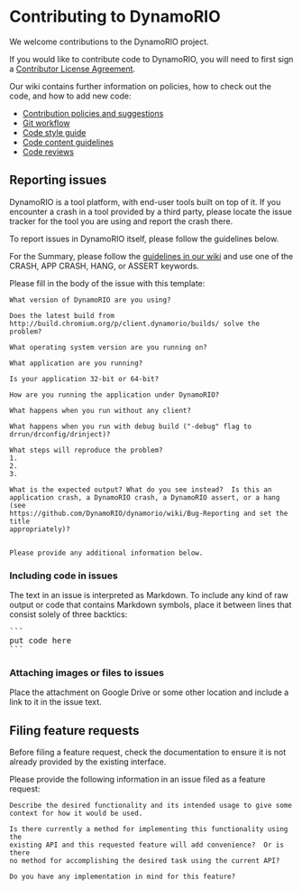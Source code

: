 # Contributing to DynamoRIO

We welcome contributions to the DynamoRIO project.

If you would like to contribute code to DynamoRIO, you will need to first sign a
[Contributor License Agreement](https://developers.google.com/open-source/cla/individual).

Our wiki contains further information on policies, how to check out the
code, and how to add new code:

- [Contribution policies and suggestions](https://github.com/DynamoRIO/dynamorio/wiki/Contributing)
- [Git workflow](https://github.com/DynamoRIO/dynamorio/wiki/Workflow)
- [Code style guide](https://github.com/DynamoRIO/dynamorio/wiki/Code-Style)
- [Code content guidelines](https://github.com/DynamoRIO/dynamorio/wiki/Code-Content)
- [Code reviews](https://github.com/DynamoRIO/dynamorio/wiki/Code-Reviews)

## Reporting issues

DynamoRIO is a tool platform, with end-user tools built on top of it.  If
you encounter a crash in a tool provided by a third party, please locate
the issue tracker for the tool you are using and report the crash there.

To report issues in DynamoRIO itself, please follow the guidelines below.

For the Summary, please follow the [guidelines in our
wiki](https://github.com/DynamoRIO/dynamorio/wiki/Bug-Reporting) and use
one of the CRASH, APP CRASH, HANG, or ASSERT keywords.

Please fill in the body of the issue with this template:

```
What version of DynamoRIO are you using?

Does the latest build from
http://build.chromium.org/p/client.dynamorio/builds/ solve the problem?

What operating system version are you running on?

What application are you running?

Is your application 32-bit or 64-bit?

How are you running the application under DynamoRIO?

What happens when you run without any client?

What happens when you run with debug build ("-debug" flag to
drrun/drconfig/drinject)?

What steps will reproduce the problem?
1.
2.
3.

What is the expected output? What do you see instead?  Is this an
application crash, a DynamoRIO crash, a DynamoRIO assert, or a hang (see
https://github.com/DynamoRIO/dynamorio/wiki/Bug-Reporting and set the title
appropriately)?


Please provide any additional information below.
```

### Including code in issues

The text in an issue is interpreted as Markdown.  To include any kind of
raw output or code that contains Markdown symbols, place it between lines
that consist solely of three backtics:
<pre>
```
put code here
```
</pre>

### Attaching images or files to issues

Place the attachment on Google Drive or some other location and include a
link to it in the issue text.

## Filing feature requests

Before filing a feature request, check the documentation to ensure it is
not already provided by the existing interface.

Please provide the following information in an issue filed as a feature
request:

```
Describe the desired functionality and its intended usage to give some
context for how it would be used.

Is there currently a method for implementing this functionality using the
existing API and this requested feature will add convenience?  Or is there
no method for accomplishing the desired task using the current API?

Do you have any implementation in mind for this feature?
```
